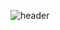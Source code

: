 ![header](https://capsule-render.vercel.app/api?type=waving&color=0:ECBDF9,100:B50AD8&height=300&section=header&text=YOO%20&fontSize=50&animation=fadeIn&fontAlignY=34&desc=Sung%20Mo&descAlignY=56&fontColor=ffffff&Stroke=00ff00)



<!--
**sungmoyoo/sungmoyoo** is a ✨ _special_ ✨ repository because its `README.md` (this file) appears on your GitHub profile.

Here are some ideas to get you started:

- 🔭 I’m currently working on ...
- 🌱 I’m currently learning ...
- 👯 I’m looking to collaborate on ...
- 🤔 I’m looking for help with ...
- 💬 Ask me about ...
- 📫 How to reach me: ...
- 😄 Pronouns: ...
- ⚡ Fun fact: ...
-->

